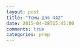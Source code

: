 ```yaml
---
layout: post
title: "Темы для 442"
date: 2015-04-28T15:45:00
comments: true
categories: prep
---
```

